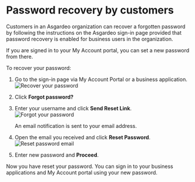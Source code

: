 # Password recovery by customers

Customers in an Asgardeo organization can recover a forgotten password by following the instructions on the Asgardeo sign-in page provided that <a :href="$withBase('/guides/organization-settings/password-recovery/')">password recovery is enabled</a> for business users in the organization.

If you are signed in to your My Account portal, you can <a :href="$withBase('/guides/users/self-service/asgardeo-user/my-account/#change-password')">set a new password</a> from there.

To recover your password:
1. Go to the sign-in page via <a :href="$withBase('/guides/users/self-service/asgardeo-user/my-account/#access-my-account-portal')">My Account Portal</a> or a business application.
   <img :src="$withBase('/assets/img/guides/organization/self-service/customer/recover-your-password.png')" alt="Recover your password">
2. Click **Forgot password?**
3. Enter your username and click **Send Reset Link**.
   <img :src="$withBase('/assets/img/guides/organization/self-service/customer/forgot-your-password.png')" alt="Forgot your password">

   An email notification is sent to your email address. 

4. Open the email you received and click **Reset Password**.
   <img :src="$withBase('/assets/img/guides/organization/self-service/customer/reset-password-email.png')" alt="Reset password email">
5. Enter new password and **Proceed**.

Now you have reset your password. You can sign in to your business applications and My Account portal using your new password.
